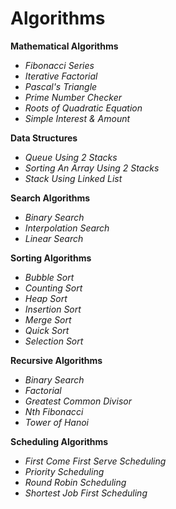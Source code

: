 # Algorithms

**Mathematical Algorithms**

- *Fibonacci Series*
- *Iterative Factorial*
- *Pascal's Triangle*
- *Prime Number Checker*
- *Roots of Quadratic Equation*
- *Simple Interest & Amount*

**Data Structures**

- *Queue Using 2 Stacks*
- *Sorting An Array Using 2 Stacks*
- *Stack Using Linked List*

**Search Algorithms**

- *Binary Search*
- *Interpolation Search*
- *Linear Search*

**Sorting Algorithms**

- *Bubble Sort*
- *Counting Sort*
- *Heap Sort*
- *Insertion Sort*
- *Merge Sort*
- *Quick Sort*
- *Selection Sort*

**Recursive Algorithms**

- *Binary Search*
- *Factorial*
- *Greatest Common Divisor*
- *Nth Fibonacci*
- *Tower of Hanoi*


**Scheduling Algorithms**

- *First Come First Serve Scheduling*
- *Priority Scheduling*
- *Round Robin Scheduling*
- *Shortest Job First Scheduling*
